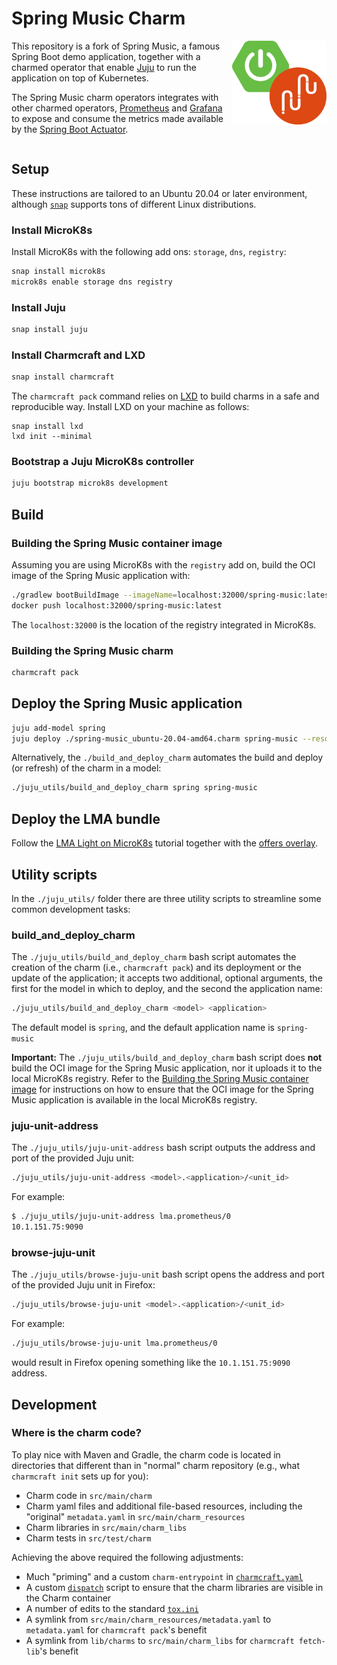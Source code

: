 # Spring Music Charm

<img src="images/spring-boot+juju.png" style="width: 30%; float: right"/>

This repository is a fork of Spring Music, a famous Spring Boot demo application, together with a charmed operator that enable [Juju](https://juju.is) to run the application on top of Kubernetes.

The Spring Music charm operators integrates with other charmed operators, [Prometheus](https://charmhub.io/prometheus-k8s) and [Grafana](https://charmhub.io/grafana-k8s) to expose and consume the metrics made available by the [Spring Boot Actuator](https://docs.spring.io/spring-boot/docs/current/reference/htmlsingle/#actuator).
<div style="clear: both"></div>

## Setup

These instructions are tailored to an Ubuntu 20.04 or later environment, although [`snap`](https://snapcraft.io/about) supports tons of different Linux distributions.

### Install MicroK8s

Install MicroK8s with the following add ons: `storage`, `dns`, `registry`:

```sh
snap install microk8s
microk8s enable storage dns registry
```

### Install Juju

```sh
snap install juju
```

### Install Charmcraft and LXD

```sh
snap install charmcraft
```

The `charmcraft pack` command relies on [LXD](https://linuxcontainers.org/lxd/introduction/) to build charms in a safe and reproducible way.
Install LXD on your machine as follows:

```
snap install lxd
lxd init --minimal
```

### Bootstrap a Juju MicroK8s controller

```sh
juju bootstrap microk8s development
```

## Build

### Building the Spring Music container image

Assuming you are using MicroK8s with the `registry` add on, build the OCI image of the Spring Music application with:

```sh
./gradlew bootBuildImage --imageName=localhost:32000/spring-music:latest
docker push localhost:32000/spring-music:latest
```

The `localhost:32000` is the location of the registry integrated in MicroK8s.

### Building the Spring Music charm

```sh
charmcraft pack
```

## Deploy the Spring Music application

```sh
juju add-model spring
juju deploy ./spring-music_ubuntu-20.04-amd64.charm spring-music --resource application-image=localhost:32000/spring-music
```

Alternatively, the `./build_and_deploy_charm` automates the build and deploy (or refresh) of the charm in a model:

```sh
./juju_utils/build_and_deploy_charm spring spring-music
```

## Deploy the LMA bundle

Follow the [LMA Light on MicroK8s](https://juju.is/docs/lma2/on%20MicroK8s) tutorial together with the [offers overlay](https://github.com/canonical/lma-light-bundle/blob/main/overlays/offers-overlay.yaml).

## Utility scripts

In the `./juju_utils/` folder there are three utility scripts to streamline some common development tasks:

### build_and_deploy_charm

The `./juju_utils/build_and_deploy_charm` bash script automates the creation of the charm (i.e., `charmcraft pack`) and its deployment or the update of the application; it accepts two additional, optional arguments, the first for the model in which to deploy, and the second the application name:

```sh
./juju_utils/build_and_deploy_charm <model> <application>
```

The default model is `spring`, and the default application name is `spring-music`

**Important:** The `./juju_utils/build_and_deploy_charm` bash script does **not** build the OCI image for the Spring Music application, nor it uploads it to the local MicroK8s registry.
Refer to the [Building the Spring Music container image](#building-the-spring-music-container-image) for instructions on how to ensure that the OCI image for the Spring Music application is available in the local MicroK8s registry.

### juju-unit-address

The `./juju_utils/juju-unit-address` bash script outputs the address and port of the provided Juju unit:

```sh
./juju_utils/juju-unit-address <model>.<application>/<unit_id>
```

For example:

```sh
$ ./juju_utils/juju-unit-address lma.prometheus/0
10.1.151.75:9090
```

### browse-juju-unit

The `./juju_utils/browse-juju-unit` bash script opens the address and port of the provided Juju unit in Firefox:

```sh
./juju_utils/browse-juju-unit <model>.<application>/<unit_id>
```

For example:

```sh
./juju_utils/browse-juju-unit lma.prometheus/0
```

would result in Firefox opening something like the `10.1.151.75:9090` address.

## Development

### Where is the charm code?

To play nice with Maven and Gradle, the charm code is located in directories that different than in "normal" charm repository (e.g., what `charmcraft init` sets up for you):

* Charm code in `src/main/charm`
* Charm yaml files and additional file-based resources, including the "original" `metadata.yaml` in `src/main/charm_resources`
* Charm libraries in `src/main/charm_libs`
* Charm tests in `src/test/charm`

Achieving the above required the following adjustments:

* Much "priming" and a custom `charm-entrypoint` in [`charmcraft.yaml`](./charmcraft.yaml)
* A custom [`dispatch`](./dispatch) script to ensure that the charm libraries are visible in the Charm container
* A number of edits to the standard [`tox.ini`](./tox.ini)
* A symlink from `src/main/charm_resources/metadata.yaml` to `metadata.yaml` for `charmcraft pack`'s benefit
* A symlink from `lib/charms` to `src/main/charm_libs` for `charmcraft fetch-lib`'s benefit
